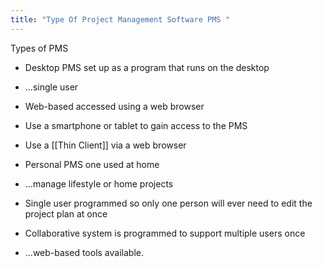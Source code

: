```yaml
---
title: "Type Of Project Management Software PMS "
--- 
```


Types of PMS

- Desktop PMS set up as a program that runs on the desktop  
- ...single user  
  
- Web-based accessed using a web browser  
- Use a smartphone or tablet to gain access to the PMS  
- Use a [[Thin Client]] via a web browser  
  
- Personal PMS one used at home  
- ...manage lifestyle or home projects  
- Single user programmed so only one person will ever need to edit the project   plan at once  
  
- Collaborative system is programmed to support multiple users once  
- ...web-based tools available.

